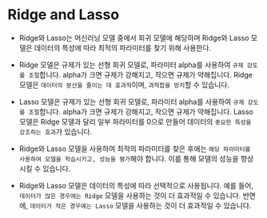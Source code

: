 # Ridge and Lasso

- Ridge와 Lasso는 머신러닝 모델 중에서 회귀 모델에 해당하며 Ridge와 Lasso 모델은 데이터의 특성에 따라 최적의 파라미터를 찾기 위해 사용한다.

- Ridge 모델은 규제가 있는 선형 회귀 모델로, 파라미터 alpha를 사용하여 `규제 강도를 조절`합니다. alpha가 크면 규제가 강해지고, 작으면 규제가 약해집니다. Ridge 모델은 `데이터의 분산을 줄이는 데 효과적`이며, `과적합을 방지`할 수 있습니다.

- Lasso 모델은 규제가 있는 선형 회귀 모델로, 파라미터 alpha를 사용하여 `규제 강도를 조절`합니다. alpha가 크면 규제가 강해지고, 작으면 규제가 약해집니다. Lasso 모델은 Ridge 모델과 달리 일부 파라미터를 0으로 만들어 데이터의 `중요한 특성을 강조하는 효과`가 있습니다.

- Ridge와 Lasso 모델을 사용하여 최적의 파라미터를 찾은 후에는 `해당 파라미터를 사용하여 모델을 학습시키고, 성능을 평가`해야 합니다. 이를 통해 모델의 성능을 향상시킬 수 있습니다.

- Ridge와 Lasso 모델은 데이터의 특성에 따라 선택적으로 사용됩니다. 예를 들어, `데이터가 많은 경우에는 Ridge` 모델을 사용하는 것이 더 효과적일 수 있습니다. 반면에, `데이터가 적은 경우에는 Lasso` 모델을 사용하는 것이 더 효과적일 수 있습니다.
